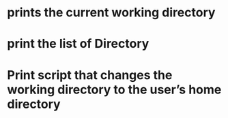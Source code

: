# prints the current working directory
# print the list of Directory
# Print script that changes the working directory to the user’s home directory
